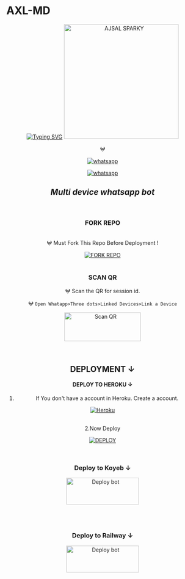 # AXL-MD 
<div align="center">
<a href="https://git.io/typing-svg"><img src="https://readme-typing-svg.demolab.com?font=Ribeye&size=50&pause=1000&color=A52A2A&center=true&width=910&height=100&lines=Hey+❤️‍🩹+I'm+A-X-L+MD;ᴍᴜʟᴛɪ+ᴅɪᴠɪᴄᴇ+ᴡʜᴀᴛꜱᴀᴩᴩ+ʙᴏᴛ🗿;ᴄᴏᴅᴇᴅ+ʙy+ᴛᴇᴀᴍ-ꜱᴩᴀʀᴋy👨🏻‍💻" alt="Typing SVG" /></a>
<img alt="AJSAL SPARKY" height="300" src="https://i.imgur.com/HGvPCKM.jpg">
</p>
  </a>
</p>
   
<p align="center">
𖤍
<p align="center">

  <a aria-label="Join our chats" href="https://chat.whatsapp.com/HbekCMezwdr6bZXFjTNkLH" target="_blank">
    <img alt="whatsapp" src="https://img.shields.io/badge/Join Group-25D366?style=for-the-badge&logo=whatsapp&logoColor=white" />
  </a>
 
<p align="center">
  
<p align="center">
<a href="https://api.whatsapp.com/send?phone=+919539412641&text=*_From+Github🍒_*" target="blank">
<img alt="whatsapp" src="https://img.shields.io/badge/Contact-25D366?style=for-the-badge&logo=whatsapp&logoColor=white" />
  </a>
  
## _Multi device whatsapp bot_

</p>
<br>

 ### FORK REPO
<br>
𖤍 Must Fork This Repo Before Deployment !
   <br>

<a href="https://github.com/A-J-S-A-L-S-P-A-R-K-Y/AXL-MD/fork"><img title="FORK REPO"
src="https://img.shields.io/badge/FORK REPO-h?color=black&style=for-the-badge&logo=stackshare"></a><br><br>
 
 <p align="center">
   
### SCAN QR
𖤍 Scan the QR for session id.

</p>

𖤍 `Open Whatapp>Three dots>Linked Devices>Link a Device`
</p>
 <p align="center">
<a href="https://api.whatsapp.com/send?phone=+919539412641&text=*Developing!+wait+and+seeee😌👣🍒*"><img align="center" src="https://i.imgur.com/dzPTA6u.png" alt="Scan QR" height="75" width="200" /></a><br>



<div>
<br>

## DEPLOYMENT ↓

</p>

 #### DEPLOY TO HEROKU ↓

1. If You don't have a account in Heroku. Create a account.
 
   <p align="center">
   
<a href='https://signup.heroku.com/' target="_blank"><img alt='Heroku' src='https://img.shields.io/badge/-Create-black?style=for-the-badge&logo=heroku&logoColor=pink'/></a>

</p>
<br>
2.Now Deploy

<a href='https://api.whatsapp.com/send?phone=+919539412641&text=*Developing!+wait+and+seeee😌👣🍒*' target="_blank"><img alt='DEPLOY' src='https://img.shields.io/badge/-DEPLOY-black?style=for-the-badge&logo=heroku&logoColor=pink'/></a>
  <div>
<br>

### Deploy to Koyeb ↓

<a href="https://api.whatsapp.com/send?phone=+919539412641&text=*Developing!+wait+and+seeee😌👣🍒*" target="blank"><img align="center" src="https://i.imgur.com/PNoLtFq.png" alt="Deploy bot" height="70" width="190" /></a>
  <div>
<br>
<div>
  <br>


### Deploy to Railway ↓

<a href="https://api.whatsapp.com/send?phone=+919539412641&text=*Developing!+wait+and+seeee😌👣🍒*" target="blank"><img align="center" src="https://railway.app/button.svg" alt="Deploy bot" height="70" width="190" /></a>
  <div>
<br>
<div>
  <br>
